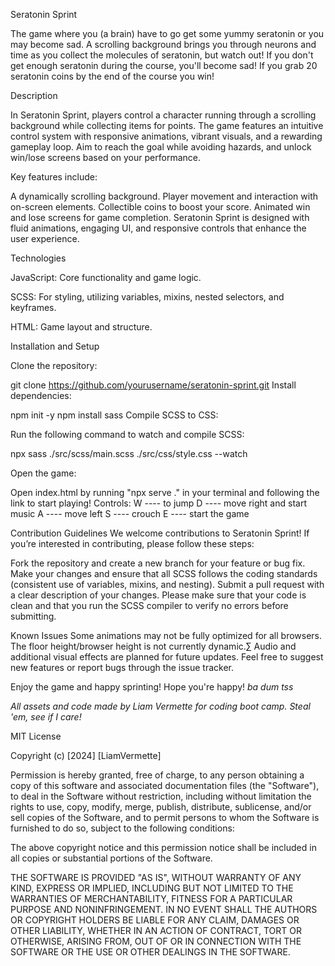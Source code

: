 Seratonin Sprint

The game where you (a brain) have to go get some yummy seratonin or you may become sad. 
A scrolling background brings you through neurons and time as you collect the molecules of seratonin, 
but watch out! If you don't get enough seratonin during the course, you'll become sad! 
If you grab 20 seratonin coins by the end of the course you win! 


Description

In Seratonin Sprint, players control a character running through a scrolling background while collecting items for points. The game features an intuitive control system with responsive animations, vibrant visuals, and a rewarding gameplay loop. Aim to reach the goal while avoiding hazards, and unlock win/lose screens based on your performance.

Key features include:

A dynamically scrolling background.
Player movement and interaction with on-screen elements.
Collectible coins to boost your score.
Animated win and lose screens for game completion.
Seratonin Sprint is designed with fluid animations, engaging UI, and responsive controls that enhance the user experience.

Technologies

JavaScript: Core functionality and game logic.

SCSS: For styling, utilizing variables, mixins, nested selectors, and keyframes.

HTML: Game layout and structure.

Installation and Setup

Clone the repository:

git clone https://github.com/yourusername/seratonin-sprint.git
Install dependencies:

npm init -y
npm install sass
Compile SCSS to CSS:

Run the following command to watch and compile SCSS:

npx sass ./src/scss/main.scss ./src/css/style.css --watch

Open the game:

Open index.html by running "npx serve ." in your terminal and following the link to start playing!
Controls:
W ---- to jump
D ---- move right and start music
A ---- move left
S ---- crouch
E ---- start the game

Contribution Guidelines
We welcome contributions to Seratonin Sprint! If you’re interested in contributing, please follow these steps:

Fork the repository and create a new branch for your feature or bug fix.
Make your changes and ensure that all SCSS follows the coding standards (consistent use of variables, mixins, and nesting).
Submit a pull request with a clear description of your changes.
Please make sure that your code is clean and that you run the SCSS compiler to verify no errors before submitting.

Known Issues
Some animations may not be fully optimized for all browsers.
The floor height/browser height is not currently dynamic.∑
Audio and additional visual effects are planned for future updates.
Feel free to suggest new features or report bugs through the issue tracker.

Enjoy the game and happy sprinting!
Hope you're happy! *ba dum tss*

*All assets and code made by Liam Vermette for coding boot camp. Steal 'em, see if I care!*

MIT License

Copyright (c) [2024] [LiamVermette]

Permission is hereby granted, free of charge, to any person obtaining a copy
of this software and associated documentation files (the "Software"), to deal
in the Software without restriction, including without limitation the rights
to use, copy, modify, merge, publish, distribute, sublicense, and/or sell
copies of the Software, and to permit persons to whom the Software is
furnished to do so, subject to the following conditions:

The above copyright notice and this permission notice shall be included in all
copies or substantial portions of the Software.

THE SOFTWARE IS PROVIDED "AS IS", WITHOUT WARRANTY OF ANY KIND, EXPRESS OR
IMPLIED, INCLUDING BUT NOT LIMITED TO THE WARRANTIES OF MERCHANTABILITY,
FITNESS FOR A PARTICULAR PURPOSE AND NONINFRINGEMENT. IN NO EVENT SHALL THE
AUTHORS OR COPYRIGHT HOLDERS BE LIABLE FOR ANY CLAIM, DAMAGES OR OTHER
LIABILITY, WHETHER IN AN ACTION OF CONTRACT, TORT OR OTHERWISE, ARISING FROM,
OUT OF OR IN CONNECTION WITH THE SOFTWARE OR THE USE OR OTHER DEALINGS IN THE
SOFTWARE.
